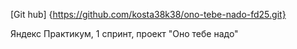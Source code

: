 [Git hub] {https://github.com/kosta38k38/ono-tebe-nado-fd25.git}

 Яндекс Практикум, 1 спринт, проект "Оно тебе надо"
